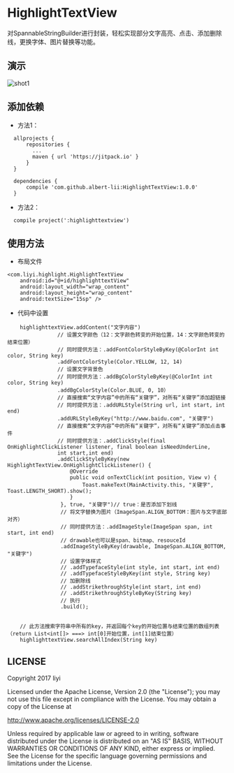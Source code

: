 # HighlightTextView
对SpannableStringBuilder进行封装，轻松实现部分文字高亮、点击、添加删除线，更换字体、图片替换等功能。

## 演示
![shot1](https://github.com/albert-lii/HighlightTextView/blob/master/screenshot/demo.gif) 

## 添加依赖
- 方法1：
~~~
  allprojects {
      repositories {
        ...
        maven { url 'https://jitpack.io' }
      }
  }
  
  dependencies {
      compile 'com.github.albert-lii:HighlightTextView:1.0.0'
  }
~~~
- 方法2：
~~~
  compile project(':highlighttextview')
~~~

## 使用方法
- 布局文件
~~~
<com.liyi.highlight.HighlightTextView
    android:id="@+id/highlighttextView"
    android:layout_width="wrap_content"
    android:layout_height="wrap_content"
    android:textSize="15sp" />    
~~~
- 代码中设置
~~~
    highlighttextView.addContent("文字内容")
                // 设置文字颜色（12：文字颜色转变的开始位置，14：文字颜色转变的结束位置）
                // 同时提供方法：.addFontColorStyleByKey(@ColorInt int color, String key)
                .addFontColorStyle(Color.YELLOW, 12, 14)
                // 设置文字背景色
                // 同时提供方法：.addBgColorStyleByKey(@ColorInt int color, String key)
                .addBgColorStyle(Color.BLUE, 0, 10）
                // 直接搜索“文字内容”中的所有“关键字”，对所有“关键字”添加超链接
                // 同时提供方法：.addURLStyle(String url, int start, int end)
                .addURLStyleByKey("http://www.baidu.com", "关键字")
                // 直接搜索“文字内容”中的所有“关键字”，对所有“关键字”添加点击事件
                // 同时提供方法：.addClickStyle(final OnHighlightClickListener listener, final boolean isNeedUnderLine, 
                int start,int end)
                .addClickStyleByKey(new HighlightTextView.OnHighlightClickListener() {
                    @Override
                    public void onTextClick(int position, View v) {
                        Toast.makeText(MainActivity.this, "关键字", Toast.LENGTH_SHORT).show();
                    }
                 }, true, "关键字")// true：是否添加下划线
                 // 将文字替换为图片（ImageSpan.ALIGN_BOTTOM：图片与文字底部对齐）
                 // 同时提供方法：.addImageStyle(ImageSpan span, int start, int end)
                 // drawable也可以是span、bitmap、resouceId
                 .addImageStyleByKey(drawable, ImageSpan.ALIGN_BOTTOM, "关键字")
                 // 设置字体样式
                 // .addTypefaceStyle(int style, int start, int end) 
                 // .addTypefaceStyleByKey(int style, String key)
                 // 加删除线
                 // .addStrikethroughStyle(int start, int end)
                 // .addStrikethroughStyleByKey(String key)
                 // 执行
                 .build();
                 
                 
    // 此方法搜索字符串中所有的key，并返回每个key的开始位置与结束位置的数组列表（return List<int[]> ===> int[0]开始位置，int[1]结束位置）             
    highlighttextView.searchAllIndex(String key)      
~~~

## LICENSE
Copyright 2017 liyi

Licensed under the Apache License, Version 2.0 (the "License");
you may not use this file except in compliance with the License.
You may obtain a copy of the License at

   http://www.apache.org/licenses/LICENSE-2.0

Unless required by applicable law or agreed to in writing, software
distributed under the License is distributed on an "AS IS" BASIS,
WITHOUT WARRANTIES OR CONDITIONS OF ANY KIND, either express or implied.
See the License for the specific language governing permissions and
limitations under the License.

